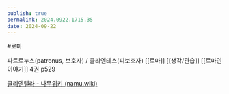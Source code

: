 ```yaml
---
publish: true
permalink: 2024.0922.1715.35
date: 2024-09-22
---
```

#로마 

파트로누스(patronus, 보호자) / 클리엔테스(피보호자)
[[로마]] [[생각/관습]]
[[로마인이야기]] 4권 p529


[클리엔텔라 - 나무위키 (namu.wiki)](https://namu.wiki/w/%ED%81%B4%EB%A6%AC%EC%97%94%ED%85%94%EB%9D%BC)
